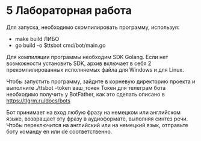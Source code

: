 # 5 Лабораторная работа

Для запуска, необходимо скомпилировать программу, используя:

* make build ЛИБО
* go build -o $ttsbot cmd/bot/main.go

Для компиляции программы необходим SDK Golang.
Если нет возможности установить SDK, архив включает в себя 2
прекомпилированных исполняемых файла для Windows и для Linux.

Чтобы запустить программу, зайдите в корневую директорию проекта и
выполните
./ttsbot -token ваш_токен
Токен для телеграм бота необходимо получить у BotFather, как это сделать
описано в https://tlgrm.ru/docs/bots

Бот принимает на вход любую фразу на немецком или английском языке,
возвращает эту фразу в аудиоформате, выполняя синтез речи. Чтобы
переключится на английский или на немецкий язык, отправьте боту команду
en или de соответственно.
